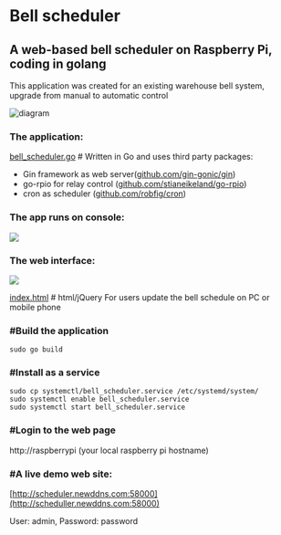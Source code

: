 # Bell scheduler
## A web-based bell scheduler on Raspberry Pi, coding in golang
This application was created for an existing warehouse bell system, upgrade from manual to automatic control

![diagram](https://raw.githubusercontent.com/qienhuang/bell_scheduler/master/snapshots/animation_bell_scheduler.gif)

### The application:

[bell_scheduler.go](https://github.com/qienhuang/bell_scheduler/blob/master/bell_scheduler.go)  # Written in Go and
uses third party packages:
- Gin framework as web server([github.com/gin-gonic/gin](https://github.com/gin-gonic/gin))
- go-rpio for relay control ([github.com/stianeikeland/go-rpio](https://github.com/stianeikeland/go-rpio))
- cron as scheduler ([github.com/robfig/cron](https://github.com/robfig/cron))

### The app runs on console:
<img src="https://raw.githubusercontent.com/qienhuang/bell_scheduler/master/snapshots/console.png" >


### The web interface:
<img src="https://raw.githubusercontent.com/qienhuang/bell_scheduler/master/snapshots/web_page.png" >


[index.html](https://github.com/qienhuang/bell_scheduler/blob/master/templates/index.html)  # html/jQuery
For users update the bell schedule on PC or mobile phone

### #Build the application
```
sudo go build
```
### #Install as a service
```
sudo cp systemctl/bell_scheduler.service /etc/systemd/system/
sudo systemctl enable bell_scheduler.service
sudo systemctl start bell_scheduler.service
```
### #Login to the web page

http://raspberrypi  (your local raspberry pi hostname)

### #A live demo web site:

[http://scheduler.newddns.com:58000](http://scheduller.newddns.com:58000)

User: admin, Password: password

